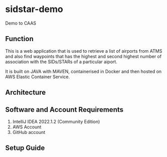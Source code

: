 # sidstar-demo
Demo to CAAS

## Function
This is a web application that is used to retrieve a list of airports from ATMS and also find waypoints that has the highest and second highest number of association with the SIDs/STARs of a particular aiport.

It is built on JAVA with MAVEN, containerised in Docker and then hosted on AWS Elastic Container Service.

## Architecture



## Software and Account Requirements

1) IntelliJ IDEA 2022.1.2 (Community Edition)
2) AWS Account
3) GitHub account

## Setup Guide


